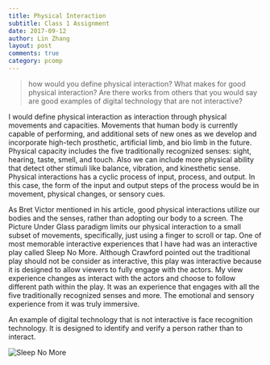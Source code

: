 ```yaml
---
title: Physical Interaction
subtitle: Class 1 Assignment
date: 2017-09-12
author: Lin Zhang
layout: post
comments: true
category: pcomp
---
```

> how would you define physical interaction? What makes for good physical interaction? Are there works from others that you would say are good examples of digital technology that are not interactive?

I would define physical interaction as interaction through physical movements and capacities. Movements that human body is currently capable of performing, and additional sets of new ones as we develop and incorporate high-tech prosthetic, artificial limb, and bio limb in the future. Physical capacity includes the five traditionally recognized senses: sight, hearing, taste, smell, and touch. Also we can include more physical ability that detect other stimuli like balance, vibration, and kinesthetic sense.
Physical interactions has a cyclic process of input, process, and output. In this case, the form of the input and output steps of the process would be in movement, physical changes, or sensory cues.

As Bret Victor mentioned in his article, good physical interactions utilize our bodies and the senses, rather than adopting our body to a screen. The Picture Under Glass paradigm limits our physical interaction to a small subset of movements, specifically, just using a finger to scroll or tap. One of most memorable interactive experiences that I have had was an interactive play called Sleep No More. Although Crawford pointed out the traditional play should not be consider as interactive, this play was interactive because it is designed to allow viewers to fully engage with the actors. My view experience changes as interact with the actors and choose to follow different path within the play. It was an experience that engages with all the five traditionally recognized senses and more. The emotional and sensory experience from it was truly immersive.

An example of digital technology that is not interactive is face recognition technology. It is designed to identify and verify a person rather than to interact.


![Sleep No More](http://inlovemag.com/wp-content/uploads/2016/03/InLove_SleepNoMore_3.jpg "Sleep No More")
